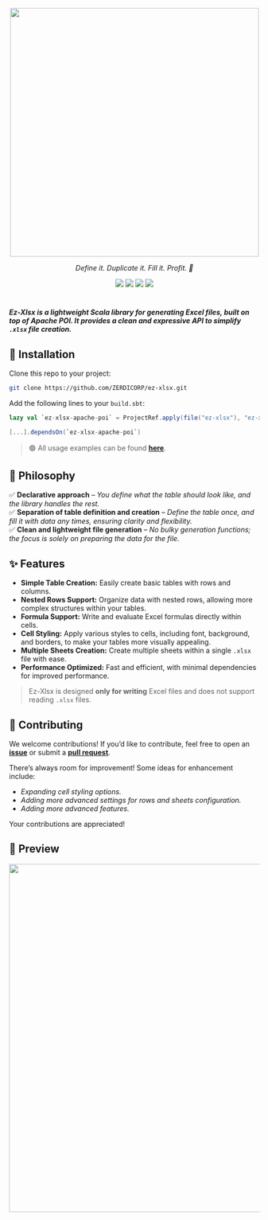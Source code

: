 <p align="center">
  <img src="https://github.com/user-attachments/assets/1bd97fe8-3e4f-4cc4-8581-50bd69529cab" width="500">
</p>

<p align="center">
  <em>Define it. Duplicate it. Fill it. Profit. 🚀</em>
</p>

<p align="center">
  <img src="https://img.shields.io/badge/release-v4.0.2-brightgreen">
  <img src="https://img.shields.io/badge/scala_version-v2.11.5-orange">
  <img src="https://github.com/ZERDICORP/ez-xlsx/actions/workflows/scala.yml/badge.svg">
  <img src="https://img.shields.io/github/last-commit/ZERDICORP/ez-xlsx">
</p>

#

***Ez-Xlsx is a lightweight Scala library for generating Excel files, built on top of Apache POI. It provides a clean and expressive API to simplify `.xlsx` file creation.***

## 🔧 Installation
Clone this repo to your project:
```bash
git clone https://github.com/ZERDICORP/ez-xlsx.git
```
Add the following lines to your `build.sbt`:
```sbt
lazy val `ez-xlsx-apache-poi` = ProjectRef.apply(file("ez-xlsx"), "ez-xlsx-apache-poi")

[...].dependsOn(`ez-xlsx-apache-poi`)
```

> 🟢 All usage examples can be found [**here**](https://github.com/ZERDICORP/ez-xlsx/tree/master/examples/apache-poi/src/main/scala).

## 🎯 Philosophy  
✅ **Declarative approach** – *You define what the table should look like, and the library handles the rest.*  
✅ **Separation of table definition and creation** – *Define the table once, and fill it with data any times, ensuring clarity and flexibility.*  
✅ **Clean and lightweight file generation** – *No bulky generation functions; the focus is solely on preparing the data for the file.*

## ✨ Features
- **Simple Table Creation:** Easily create basic tables with rows and columns.
- **Nested Rows Support:** Organize data with nested rows, allowing more complex structures within your tables.
- **Formula Support:** Write and evaluate Excel formulas directly within cells.
- **Cell Styling:** Apply various styles to cells, including font, background, and borders, to make your tables more visually appealing.
- **Multiple Sheets Creation:** Create multiple sheets within a single `.xlsx` file with ease.
- **Performance Optimized:** Fast and efficient, with minimal dependencies for improved performance.

> Ez-Xlsx is designed **only for writing** Excel files and does not support reading `.xlsx` files.

## 🤝 Contributing
We welcome contributions! If you’d like to contribute, feel free to open an [**issue**](https://github.com/ZERDICORP/ez-xlsx/issues) or submit a [**pull request**](https://github.com/ZERDICORP/ez-xlsx/pulls).

There’s always room for improvement! Some ideas for enhancement include:
- *Expanding cell styling options.*
- *Adding more advanced settings for rows and sheets configuration.*
- *Adding more advanced features.*

Your contributions are appreciated!

## 🌌 Preview
<img src="https://github.com/user-attachments/assets/45e640bc-4218-4472-8e5d-d8cd3f1eaf7e" width="700">

